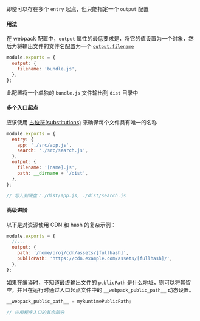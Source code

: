 即使可以存在多个 `entry` 起点，但只能指定一个 `output` 配置



#### 用法

在 webpack 配置中，`output` 属性的最低要求是，将它的值设置为一个对象，然后为将输出文件的文件名配置为一个 [`output.filename`](https://webpack.docschina.org/configuration/output/#outputfilename)

```javascript
module.exports = {
  output: {
    filename: 'bundle.js',
  },
};
```

此配置将一个单独的 `bundle.js` 文件输出到 `dist` 目录中



#### 多个入口起点

应该使用 [占位符(substitutions)](https://webpack.docschina.org/configuration/output#output-filename) 来确保每个文件具有唯一的名称

```javascript
module.exports = {
  entry: {
    app: './src/app.js',
    search: './src/search.js',
  },
  output: {
    filename: '[name].js',
    path: __dirname + '/dist',
  },
};

// 写入到硬盘：./dist/app.js, ./dist/search.js
```



#### 高级进阶

以下是对资源使用 CDN 和 hash 的复杂示例：

```javascript
module.exports = {
  //...
  output: {
    path: '/home/proj/cdn/assets/[fullhash]',
    publicPath: 'https://cdn.example.com/assets/[fullhash]/',
  },
};
```

如果在编译时，不知道最终输出文件的 `publicPath` 是什么地址，则可以将其留空，并且在运行时通过入口起点文件中的 `__webpack_public_path__` 动态设置。

```javascript
__webpack_public_path__ = myRuntimePublicPath;

// 应用程序入口的其余部分
```

